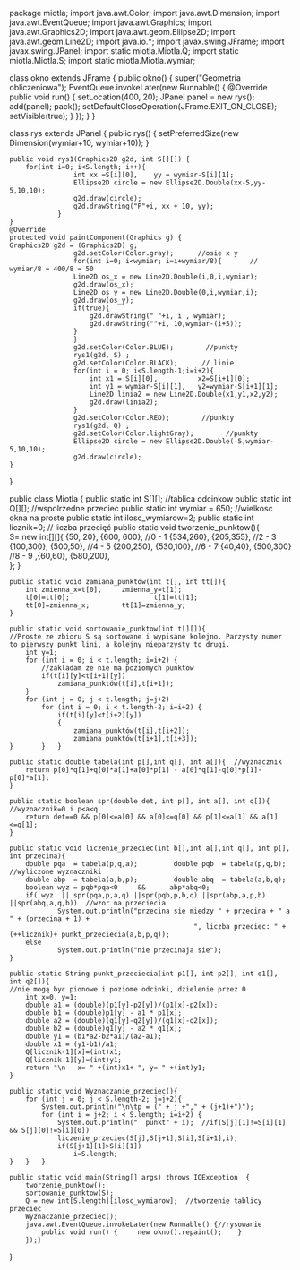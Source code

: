 package miotla;
import java.awt.Color;
import java.awt.Dimension;
import java.awt.EventQueue;
import java.awt.Graphics;
import java.awt.Graphics2D;
import java.awt.geom.Ellipse2D;
import java.awt.geom.Line2D;
import java.io.*;
import javax.swing.JFrame;
import javax.swing.JPanel;
import static miotla.Miotla.Q;
import static miotla.Miotla.S;
import static miotla.Miotla.wymiar;

class okno extends JFrame {
	public okno() {
		super("Geometria obliczeniowa");
                        EventQueue.invokeLater(new Runnable() {
                        @Override
                        public void run() {
                            setLocation(400, 20);
                            JPanel panel = new rys();
                            add(panel);
                            pack();
                            setDefaultCloseOperation(JFrame.EXIT_ON_CLOSE);
                            setVisible(true);
} }); } }

class rys extends JPanel {
    public rys() {
            setPreferredSize(new Dimension(wymiar+10, wymiar+10));
    }
    
    public void rys1(Graphics2D g2d, int S[][]) {
        for(int i=0; i<S.length; i++){
                    int xx =S[i][0],    yy = wymiar-S[i][1];
                    Ellipse2D circle = new Ellipse2D.Double(xx-5,yy-5,10,10);
                    g2d.draw(circle);
                    g2d.drawString("P"+i, xx + 10, yy);
                }
    }
    @Override
    protected void paintComponent(Graphics g) {
	Graphics2D g2d = (Graphics2D) g;
                    g2d.setColor(Color.gray);      //osie x y
                    for(int i=0; i<wymiar; i=i+wymiar/8){       // wymiar/8 = 400/8 = 50
                    Line2D os_x = new Line2D.Double(i,0,i,wymiar);
                    g2d.draw(os_x);
                    Line2D os_y = new Line2D.Double(0,i,wymiar,i);
                    g2d.draw(os_y);
                    if(true){
                        g2d.drawString(" "+i, i , wymiar);
                        g2d.drawString(""+i, 10,wymiar-(i+5));
                    }
                    }
                    g2d.setColor(Color.BLUE);        //punkty 
                    rys1(g2d, S) ;
                    g2d.setColor(Color.BLACK);      // linie
                    for(int i = 0; i<S.length-1;i=i+2){
                        int x1 = S[i][0],          x2=S[i+1][0];
                        int y1 = wymiar-S[i][1],   y2=wymiar-S[i+1][1];
                        Line2D linia2 = new Line2D.Double(x1,y1,x2,y2);
                        g2d.draw(linia2);
                    }
                    g2d.setColor(Color.RED);        //punkty 
                    rys1(g2d, Q) ;
                    g2d.setColor(Color.lightGray);        //punkty 
                    Ellipse2D circle = new Ellipse2D.Double(-5,wymiar-5,10,10);
                    g2d.draw(circle);
    }
}

public class Miotla {
    public static int S[][];    //tablica odcinkow
    public static int Q[][];    //wspolrzedne przeciec
    public static int wymiar = 650; //wielkosc okna na proste
    public static int ilosc_wymiarow=2;
    public static int licznik=0;    // liczba przecięć
    public static void tworzenie_punktow(){  
        S= new int[][]{ {50, 20},         {600, 600},     //0 - 1
                                    {534,260},      {205,355},      //2 - 3
                                    {100,300},      {500,50},      //4 - 5
                                    {200,250},       {530,100},      //6 - 7
                                    {40,40},            {500,300}         //8 - 9 
                                   ,{60,60},            {580,200},  
                                    };
    }
    
    public static void zamiana_punktów(int t[], int tt[]){
        int zmienna_x=t[0],     zmienna_y=t[1];
        t[0]=tt[0];                     t[1]=tt[1];
        tt[0]=zmienna_x;        tt[1]=zmienna_y;
    }
    
    public static void sortowanie_punktow(int t[][]){
    //Proste ze zbioru S są sortowane i wypisane kolejno. Parzysty numer to pierwszy punkt lini, a kolejny nieparzysty to drugi.
        int y=1;
        for (int i = 0; i < t.length; i=i+2) {
            //zakladam ze nie ma poziomych punktow
            if(t[i][y]<t[i+1][y])
                zamiana_punktów(t[i],t[i+1]);
        }
        for (int j = 0; j < t.length; j=j+2)
            for (int i = 0; i < t.length-2; i=i+2) {
                if(t[i][y]<t[i+2][y])
                {
                    zamiana_punktów(t[i],t[i+2]);
                    zamiana_punktów(t[i+1],t[i+3]);
    }       }   }
    
    public static double tabela(int p[],int q[], int a[]){  //wyznacznik
        return p[0]*q[1]+q[0]*a[1]+a[0]*p[1] - a[0]*q[1]-q[0]*p[1]-p[0]*a[1];
    }
    
    public static boolean spr(double det, int p[], int a[], int q[]){   //wyznacznik=0 i p<a<q
        return det==0 && p[0]<=a[0] && a[0]<=q[0] && p[1]<=a[1] && a[1]<=q[1];
    }
    
    public static void liczenie_przeciec(int b[],int a[],int q[], int p[], int przecina){
        double pqa  = tabela(p,q,a);         double pqb  = tabela(p,q,b);   //wyliczone wyznaczniki
        double abp  = tabela(a,b,p);         double abq  = tabela(a,b,q);
        boolean wyz = pqb*pqa<0     &&      abp*abq<0;
        if( wyz  || spr(pqa,p,a,q) ||spr(pqb,p,b,q) ||spr(abp,a,p,b) ||spr(abq,a,q,b))  //wzor na przeciecia
                System.out.println("przecina sie miedzy " + przecina + " a " + (przecina + 1) +
                                                  ", liczba przeciec: " + (++licznik)+ punkt_przeciecia(a,b,p,q));
        else
                System.out.println("nie przecinaja sie");
    }
    
    public static String punkt_przeciecia(int p1[], int p2[], int q1[], int q2[]){
    //nie mogą byc pionowe i poziome odcinki, dzielenie przez 0
        int x=0, y=1;
        double a1 = (double)(p1[y]-p2[y])/(p1[x]-p2[x]);
        double b1 = (double)p1[y] - a1 * p1[x];
        double a2 = (double)(q1[y]-q2[y])/(q1[x]-q2[x]);
        double b2 = (double)q1[y] - a2 * q1[x];
        double y1 = (b1*a2-b2*a1)/(a2-a1);
        double x1 = (y1-b1)/a1;
        Q[licznik-1][x]=(int)x1;
        Q[licznik-1][y]=(int)y1;
        return "\n   x= " +(int)x1+ ", y= " +(int)y1;
    }
    
    public static void Wyznaczanie_przeciec(){
        for (int j = 0; j < S.length-2; j=j+2){
            System.out.println("\n\tp = (" + j +"," + (j+1)+")");
            for (int i = j+2; i < S.length; i=i+2) {
                System.out.println("  punkt" + i);  //if(S[j][1]!=S[i][1] && S[j][0]!=S[i][0])
                liczenie_przeciec(S[j],S[j+1],S[i],S[i+1],i);
                if(S[j+1][1]>S[i][1])
                    i=S.length;
    }   }   }
    
    public static void main(String[] args) throws IOException  {
        tworzenie_punktow();
        sortowanie_punktow(S);
        Q = new int[S.length][ilosc_wymiarow];  //tworzenie tablicy przeciec
        Wyznaczanie_przeciec();
        java.awt.EventQueue.invokeLater(new Runnable() {//rysowanie
            public void run() {     new okno().repaint();    }
        });}
}
